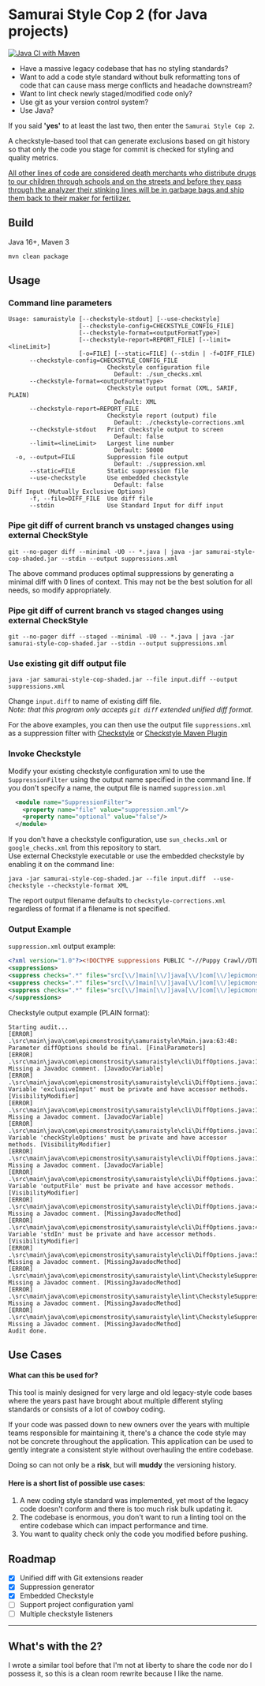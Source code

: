# Samurai Style Cop 2 (for Java projects)
[![Java CI with Maven](https://github.com/gregfrazier/samurai-style-cop2/actions/workflows/maven.yml/badge.svg)](https://github.com/gregfrazier/samurai-style-cop2/actions/workflows/maven.yml)
- Have a massive legacy codebase that has no styling standards?  
- Want to add a code style standard without bulk reformatting tons of code that can cause mass merge conflicts and headache downstream?  
- Want to lint check newly staged/modified code only?  
- Use git as your version control system?
- Use Java?

If you said **'yes'** to at least the last two, then enter the `Samurai Style Cop 2`.  

A checkstyle-based tool that can generate exclusions based on git history so that only the code you stage for commit is checked for styling and quality metrics.  

[All other lines of code are considered death merchants who distribute drugs to our children through schools and on the streets and before they pass through the analyzer their stinking lines will be in garbage bags and ship them back to their maker for fertilizer.](https://www.youtube.com/watch?v=y0IBhUoPlfM)

## Build
Java 16+, Maven 3
```shell
mvn clean package
```

## Usage

### Command line parameters
```shell
Usage: samuraistyle [--checkstyle-stdout] [--use-checkstyle]
                    [--checkstyle-config=CHECKSTYLE_CONFIG_FILE]
                    [--checkstyle-format=<outputFormatType>]
                    [--checkstyle-report=REPORT_FILE] [--limit=<lineLimit>]
                    [-o=FILE] [--static=FILE] (--stdin | -f=DIFF_FILE)
      --checkstyle-config=CHECKSTYLE_CONFIG_FILE
                            Checkstyle configuration file
                              Default: ./sun_checks.xml
      --checkstyle-format=<outputFormatType>
                            Checkstyle output format (XML, SARIF, PLAIN)
                              Default: XML
      --checkstyle-report=REPORT_FILE
                            Checkstyle report (output) file
                              Default: ./checkstyle-corrections.xml
      --checkstyle-stdout   Print checkstyle output to screen
                              Default: false
      --limit=<lineLimit>   Largest line number
                              Default: 50000
  -o, --output=FILE         Suppression file output
                              Default: ./suppression.xml
      --static=FILE         Static suppression file
      --use-checkstyle      Use embedded checkstyle
                              Default: false
Diff Input (Mutually Exclusive Options)  
      -f, --file=DIFF_FILE  Use diff file
      --stdin               Use Standard Input for diff input
```

### Pipe git diff of current branch vs unstaged changes using external CheckStyle
```shell
git --no-pager diff --minimal -U0 -- *.java | java -jar samurai-style-cop-shaded.jar --stdin --output suppressions.xml
```
The above command produces optimal suppressions by generating a minimal diff with 0 lines of context. This may not be the best solution
for all needs, so modify appropriately.

### Pipe git diff of current branch vs staged changes using external CheckStyle
```shell
git --no-pager diff --staged --minimal -U0 -- *.java | java -jar samurai-style-cop-shaded.jar --stdin --output suppressions.xml
```

### Use existing git diff output file
```shell
java -jar samurai-style-cop-shaded.jar --file input.diff --output suppressions.xml
```
Change `input.diff` to name of existing diff file.  
*Note: that this program only accepts `git diff` extended unified diff format.*

For the above examples, you can then use the output file `suppressions.xml` as a suppression filter with [Checkstyle](https://checkstyle.sourceforge.io/config_filters.html#SuppressionFilter) or [Checkstyle Maven Plugin](https://maven.apache.org/plugins/maven-checkstyle-plugin/examples/suppressions-filter.html)

### Invoke Checkstyle
Modify your existing checkstyle configuration xml to use the `SuppressionFilter` using the output name specified in the command line. If you don't specify a name, the output file is named `suppression.xml`
```xml
  <module name="SuppressionFilter">
    <property name="file" value="suppression.xml"/>
    <property name="optional" value="false"/>
  </module>
```
If you don't have a checkstyle configuration, use `sun_checks.xml` or `google_checks.xml` from this repository to start.  
Use external Checkstyle executable or use the embedded checkstyle by enabling it on the command line:
```shell
java -jar samurai-style-cop-shaded.jar --file input.diff  --use-checkstyle --checkstyle-format XML
```
The report output filename defaults to `checkstyle-corrections.xml` regardless of format if a filename is not specified.

### Output Example
`suppression.xml` output example:
```xml
<?xml version="1.0"?><!DOCTYPE suppressions PUBLIC "-//Puppy Crawl//DTD Suppressions 1.0//EN" "http://www.puppycrawl.com/dtds/suppressions_1_0.dtd">
<suppressions>
<suppress checks=".*" files="src[\\/]main[\\/]java[\\/]com[\\/]epicmonstrosity[\\/]samuraistyle[\\/]Main.java" lines="1-4,7-9,12-15,18-27,41-43,46-58,66-68,71-50000"/>
<suppress checks=".*" files="src[\\/]main[\\/]java[\\/]com[\\/]epicmonstrosity[\\/]samuraistyle[\\/]cli[\\/]DiffOptions.java" lines="1-9,12,18-40,46,49-51,54-50000"/>
<suppress checks=".*" files="src[\\/]main[\\/]java[\\/]com[\\/]epicmonstrosity[\\/]samuraistyle[\\/]lint[\\/]CheckstyleSuppressor.java" lines="1-62,65-67,70-74,82-50000"/>
</suppressions>
```

Checkstyle output example (PLAIN format):
```
Starting audit...
[ERROR] .\src\main\java\com\epicmonstrosity\samuraistyle\Main.java:63:48: Parameter diffOptions should be final. [FinalParameters]
[ERROR] .\src\main\java\com\epicmonstrosity\samuraistyle\cli\DiffOptions.java:10:5: Missing a Javadoc comment. [JavadocVariable]
[ERROR] .\src\main\java\com\epicmonstrosity\samuraistyle\cli\DiffOptions.java:11:20: Variable 'exclusiveInput' must be private and have accessor methods. [VisibilityModifier]
[ERROR] .\src\main\java\com\epicmonstrosity\samuraistyle\cli\DiffOptions.java:13:5: Missing a Javadoc comment. [JavadocVariable]
[ERROR] .\src\main\java\com\epicmonstrosity\samuraistyle\cli\DiffOptions.java:14:23: Variable 'checkStyleOptions' must be private and have accessor methods. [VisibilityModifier]
[ERROR] .\src\main\java\com\epicmonstrosity\samuraistyle\cli\DiffOptions.java:16:5: Missing a Javadoc comment. [JavadocVariable]
[ERROR] .\src\main\java\com\epicmonstrosity\samuraistyle\cli\DiffOptions.java:17:10: Variable 'outputFile' must be private and have accessor methods. [VisibilityModifier]
[ERROR] .\src\main\java\com\epicmonstrosity\samuraistyle\cli\DiffOptions.java:41:5: Missing a Javadoc comment. [MissingJavadocMethod]
[ERROR] .\src\main\java\com\epicmonstrosity\samuraistyle\cli\DiffOptions.java:47:17: Variable 'stdIn' must be private and have accessor methods. [VisibilityModifier]
[ERROR] .\src\main\java\com\epicmonstrosity\samuraistyle\cli\DiffOptions.java:52:9: Missing a Javadoc comment. [MissingJavadocMethod]
[ERROR] .\src\main\java\com\epicmonstrosity\samuraistyle\lint\CheckstyleSuppressor.java:63:5: Missing a Javadoc comment. [MissingJavadocMethod]
[ERROR] .\src\main\java\com\epicmonstrosity\samuraistyle\lint\CheckstyleSuppressor.java:68:5: Missing a Javadoc comment. [MissingJavadocMethod]
[ERROR] .\src\main\java\com\epicmonstrosity\samuraistyle\lint\CheckstyleSuppressor.java:75:5: Missing a Javadoc comment. [MissingJavadocMethod]
Audit done.
```

## Use Cases

#### What can this be used for?  

This tool is mainly designed for very large and old legacy-style code bases where the years past have brought about multiple different styling standards or consists of a lot of cowboy coding.

If your code was passed down to new owners over the years with multiple teams responsible for maintaining it, there's a chance the code style may not be concrete throughout the application. This application can be used to gently integrate a consistent style without overhauling the entire codebase.  

Doing so can not only be a **risk**, but will **muddy** the versioning history. 

#### Here is a short list of possible use cases:
1. A new coding style standard was implemented, yet most of the legacy code doesn't conform and there is too much risk bulk updating it.
2. The codebase is enormous, you don't want to run a linting tool on the entire codebase which can impact performance and time.
3. You want to quality check only the code you modified before pushing.

## Roadmap
- [x] Unified diff with Git extensions reader
- [x] Suppression generator 
- [x] Embedded Checkstyle
- [ ] Support project configuration yaml
- [ ] Multiple checkstyle listeners
---
## What's with the 2?
I wrote a similar tool before that I'm not at liberty to share the code nor do I possess it, so this is a clean room rewrite because I like the name.
